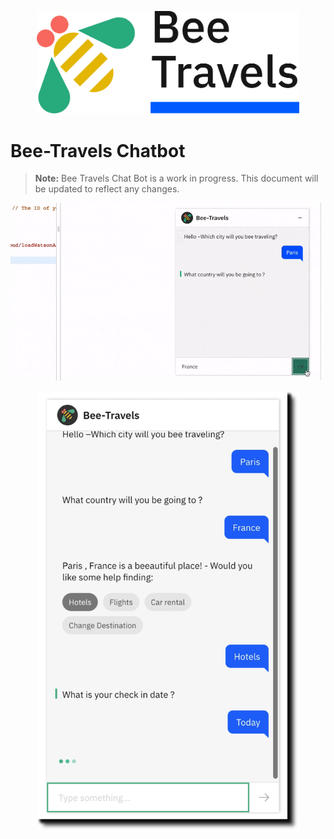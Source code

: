 <p align='center'>
<img src='images/logo.png' width='420' alt='Bee Travels logo'>
</p>

# Bee-Travels Chatbot 
> **Note:** Bee Travels Chat Bot is a work in progress. This document will be updated to reflect any changes.

![Bee-Travels Gif](/images/take1.gif)

<p align='center'>
<img src='images/BT-1.png' width='420' alt='Bee Travels logo'>
</p>
